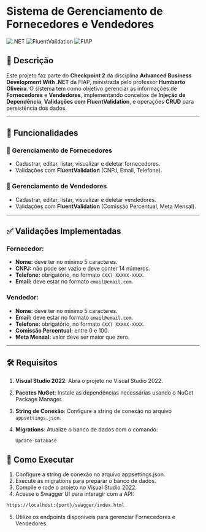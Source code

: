 # Sistema de Gerenciamento de Fornecedores e Vendedores

![.NET](https://img.shields.io/badge/.NET-6.0-purple) ![FluentValidation](https://img.shields.io/badge/FluentValidation-10.3.6-blue) ![FIAP](https://img.shields.io/badge/FIAP-Advanced%20Business%20Development-success)

## 📝 Descrição

Este projeto faz parte do **Checkpoint 2** da disciplina **Advanced Business Development With .NET** da FIAP, ministrada pelo professor **Humberto Oliveira**. O sistema tem como objetivo gerenciar as informações de **Fornecedores** e **Vendedores**, implementando conceitos de **Injeção de Dependência**, **Validações com FluentValidation**, e operações **CRUD** para persistência dos dados.

---

## 🚀 Funcionalidades

### 🔹 Gerenciamento de Fornecedores
- Cadastrar, editar, listar, visualizar e deletar fornecedores.
- Validações com **FluentValidation** (CNPJ, Email, Telefone).

### 🔹 Gerenciamento de Vendedores
- Cadastrar, editar, listar, visualizar e deletar vendedores.
- Validações com **FluentValidation** (Comissão Percentual, Meta Mensal).

---

## ✅ Validações Implementadas

### Fornecedor:
- **Nome:** deve ter no mínimo 5 caracteres.
- **CNPJ:** não pode ser vazio e deve conter 14 números.
- **Telefone:** obrigatório, no formato `(XX) XXXXX-XXXX`.
- **Email:** deve estar no formato `email@email.com`.

### Vendedor:
- **Nome:** deve ter no mínimo 5 caracteres.
- **Email:** deve estar no formato `email@email.com`.
- **Telefone:** obrigatório, no formato `(XX) XXXXX-XXXX`.
- **Comissão Percentual:** entre 0 e 100.
- **Meta Mensal:** valor deve ser maior que zero.

---

## 🛠️ Requisitos

1. **Visual Studio 2022**: Abra o projeto no Visual Studio 2022.
2. **Pacotes NuGet**: Instale as dependências necessárias usando o NuGet Package Manager.
3. **String de Conexão**: Configure a string de conexão no arquivo `appsettings.json`.
4. **Migrations**: Atualize o banco de dados com o comando:

   ```bash
   Update-Database
   
## 📖 Como Executar

1. Configure a string de conexão no arquivo appsettings.json.
2. Execute as migrations para preparar o banco de dados.
3. Compile e rode o projeto no Visual Studio 2022.
4. Acesse o Swagger UI para interagir com a API:

  ```bash
https://localhost:{port}/swagger/index.html
```
5. Utilize os endpoints disponíveis para gerenciar Fornecedores e Vendedores.
